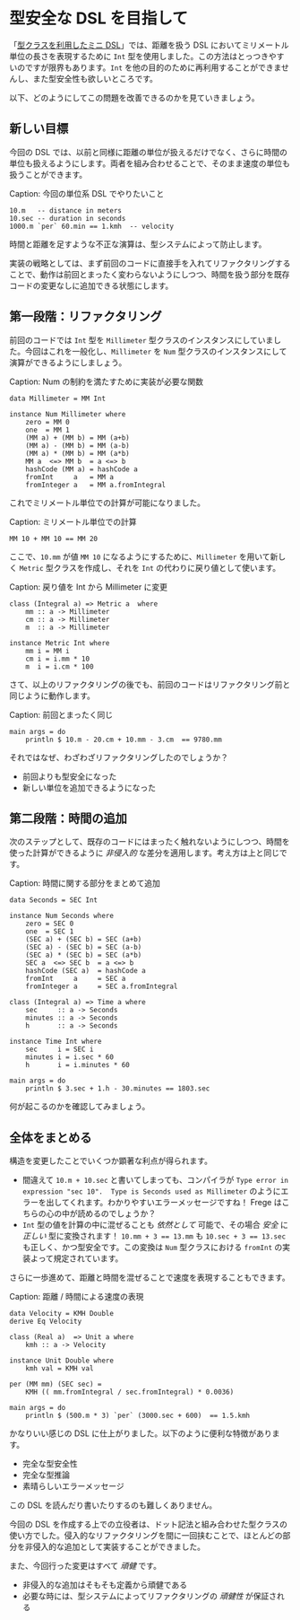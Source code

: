 # 型安全な DSL を目指して

「[型クラスを利用したミニ DSL](12-a-mini-dsl-with-type-classes.md)」では、距離を扱う DSL においてミリメートル単位の長さを表現するために `Int` 型を使用しました。この方法はとっつきやすいのですが限界もあります。`Int` を他の目的のために再利用することができませんし、また型安全性も欲しいところです。

以下、どのようにしてこの問題を改善できるのかを見ていきましょう。

## 新しい目標

今回の DSL では、以前と同様に距離の単位が扱えるだけでなく、さらに時間の単位も扱えるようにします。両者を組み合わせることで、そのまま速度の単位も扱うことができます。

Caption: 今回の単位系 DSL でやりたいこと

```
10.m   -- distance in meters
10.sec -- duration in seconds
1000.m `per` 60.min == 1.kmh  -- velocity
```

時間と距離を足すような不正な演算は、型システムによって防止します。

実装の戦略としては、まず前回のコードに直接手を入れてリファクタリングすることで、動作は前回とまったく変わらないようにしつつ、時間を扱う部分を既存コードの変更なしに追加できる状態にします。

## 第一段階：リファクタリング

前回のコードでは `Int` 型を `Millimeter` 型クラスのインスタンスにしていました。今回はこれを一般化し、`Millimeter` を `Num` 型クラスのインスタンスにして演算ができるようにしましょう。

Caption: Num の制約を満たすために実装が必要な関数

```
data Millimeter = MM Int

instance Num Millimeter where
    zero = MM 0
    one  = MM 1
    (MM a) + (MM b) = MM (a+b)
    (MM a) - (MM b) = MM (a-b)
    (MM a) * (MM b) = MM (a*b)
    MM a  <=> MM b  = a <=> b
    hashCode (MM a) = hashCode a
    fromInt     a   = MM a
    fromInteger a   = MM a.fromIntegral
```

これでミリメートル単位での計算が可能になりました。

Caption: ミリメートル単位での計算

```
MM 10 + MM 10 == MM 20
```

ここで、`10.mm` が値 `MM 10` になるようにするために、`Millimeter` を用いて新しく `Metric` 型クラスを作成し、それを `Int` の代わりに戻り値として使います。

Caption: 戻り値を Int から Millimeter に変更

```
class (Integral a) => Metric a  where
    mm :: a -> Millimeter
    cm :: a -> Millimeter
    m  :: a -> Millimeter

instance Metric Int where
    mm i = MM i
    cm i = i.mm * 10
    m  i = i.cm * 100
```

さて、以上のリファクタリングの後でも、前回のコードはリファクタリング前と同じように動作します。

Caption: 前回とまったく同じ

```
main args = do
    println $ 10.m - 20.cm + 10.mm - 3.cm  == 9780.mm
```

それではなぜ、わざわざリファクタリングしたのでしょうか？

* 前回よりも型安全になった
* 新しい単位を追加できるようになった

## 第二段階：時間の追加

次のステップとして、既存のコードにはまったく触れないようにしつつ、時間を使った計算ができるように _非侵入的_ な差分を適用します。考え方は上と同じです。

Caption: 時間に関する部分をまとめて追加

```
data Seconds = SEC Int

instance Num Seconds where
    zero = SEC 0
    one  = SEC 1
    (SEC a) + (SEC b) = SEC (a+b)
    (SEC a) - (SEC b) = SEC (a-b)
    (SEC a) * (SEC b) = SEC (a*b)
    SEC a  <=> SEC b  = a <=> b
    hashCode (SEC a)  = hashCode a
    fromInt     a     = SEC a
    fromInteger a     = SEC a.fromIntegral

class (Integral a) => Time a where
    sec     :: a -> Seconds
    minutes :: a -> Seconds
    h       :: a -> Seconds

instance Time Int where
    sec     i = SEC i
    minutes i = i.sec * 60
    h       i = i.minutes * 60

main args = do
    println $ 3.sec + 1.h - 30.minutes == 1803.sec
```

何が起こるのかを確認してみましょう。

## 全体をまとめる

構造を変更したことでいくつか顕著な利点が得られます。

* 間違えて `10.m + 10.sec` と書いてしまっても、コンパイラが `Type error in expression "sec 10".  Type is Seconds used as Millimeter` のようにエラーを出してくれます。わかりやすいエラーメッセージですね！ Frege はこちらの心の中が読めるのでしょうか？
* `Int` 型の値を計算の中に混ぜることも _依然として_ 可能で、その場合 _安全_ に _正しい_ 型に変換されます！ `10.mm + 3 == 13.mm` も `10.sec + 3 == 13.sec` も正しく、かつ型安全です。この変換は `Num` 型クラスにおける `fromInt` の実装よって規定されています。

さらに一歩進めて、距離と時間を混ぜることで速度を表現することもできます。

Caption: 距離 / 時間による速度の表現

```
data Velocity = KMH Double
derive Eq Velocity

class (Real a)  => Unit a where
    kmh :: a -> Velocity

instance Unit Double where
    kmh val = KMH val

per (MM mm) (SEC sec) =
    KMH (( mm.fromIntegral / sec.fromIntegral) * 0.0036)

main args = do
    println $ (500.m * 3) `per` (3000.sec + 600)  == 1.5.kmh
```

かなりいい感じの DSL に仕上がりました。以下のように便利な特徴があります。

* 完全な型安全性
* 完全な型推論
* 素晴らしいエラーメッセージ

この DSL を読んだり書いたりするのも難しくありません。

今回の DSL を作成する上での立役者は、ドット記法と組み合わせた型クラスの使い方でした。侵入的なリファクタリングを間に一回挟むことで、ほとんどの部分を非侵入的な追加として実装することができました。

また、今回行った変更はすべて _頑健_ です。

* 非侵入的な追加はそもそも定義から頑健である
* 必要な時には、型システムによってリファクタリングの _頑健性_ が保証される